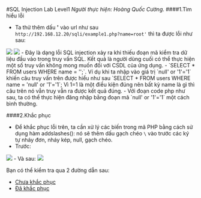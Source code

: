 #SQL Injection Lab Level1
*Người thực hiện: Hoàng Quốc Cường*.
####1.Tìm hiểu lỗi
- Ta thử thêm dấu **\'** vào url như sau `http://192.168.12.20/sqli/example1.php?name=root'` thì ta được lỗi như sau:
<img src ="http://i.imgur.com/ctS3Nnu.png">
<img src ="http://i.imgur.com/BYJDKWh.png">
- Đây là dạng lỗi SQL injection xảy ra khi thiếu đoạn mã kiểm tra dữ liệu đầu vào trong truy vấn SQL. Kết quả là người dùng cuối có thể thực hiện một số truy vấn không mong muốn đối với CSDL của ứng dụng.
- `SELECT * FROM users WHERE name = '';`. Ví dụ khi ta nhập vào giá trị `null' or '1'='1` khiến câu truy vấn trên được hiểu như sau `SELECT * FROM users WHERE name = 'null' or '1'='1`; Vì 1=1 là một điều kiện đúng nên bất kỳ name là gì thì câu trên nó vẫn truy vẫn ra được kết quả đúng.
- Với đoạn code php như sau, ta có thể thực hiện đăng nhập bằng đoạn mã `null' or '1'='1` một cách bình thường. 

####2.Khắc phục
- Để khắc phục lỗi trên, ta cần xử lý các biến trong mã PHP bằng cách sử dụng hàm addslashes(): nó sẽ thêm dấu gạch chéo `\` vào trước các ký tự nháy đơn, nháy kép, null, gạch chéo. 
- Trước:
<img src ="http://i.imgur.com/A03bAdS.png">
- Và sau:
<img src ="http://i.imgur.com/t6zFccf.png">

Bạn có thể kiểm tra qua 2 đường dẫn sau:
- [Chưa khắc phục](http://taskphp01.freevnn.com/login1.php)
- [Đã khắc phục](http://taskphp01.freevnn.com/login.php)
